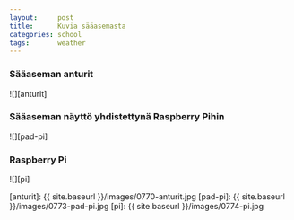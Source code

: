 ```yaml
---
layout:     post
title:      Kuvia sääasemasta
categories: school
tags:       weather
---
```

### Sääaseman anturit
![][anturit]

### Sääaseman näyttö yhdistettynä Raspberry Pihin
![][pad-pi]

### Raspberry Pi
![][pi]

[anturit]: {{ site.baseurl }}/images/0770-anturit.jpg
[pad-pi]: {{ site.baseurl }}/images/0773-pad-pi.jpg
[pi]: {{ site.baseurl }}/images/0774-pi.jpg
